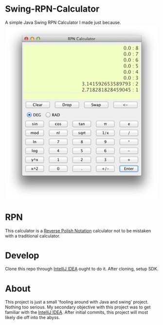 Swing-RPN-Calculator
====================
A simple Java Swing RPN Calculator I made just because.
![ScreenShot](static/screenshot.2014-08-30.png)

RPN
===
This calculator is a [Reverse Polish Notation](https://en.wikipedia.org/wiki/Reverse_Polish_notation) calculator not to be mistaken with a traditional calculator.

Develop
=======
Clone this repo through [IntelliJ IDEA](http://www.jetbrains.com/idea) ought to do it. After cloning, setup SDK.

About
=====
This project is just a small 'fooling around with Java and swing' project. Nothing too serious. My secondary objective with this project was to get familiar with the [IntelliJ IDEA](http://www.jetbrains.com/idea). After initial commits, this project will most likely die off into the abyss.
